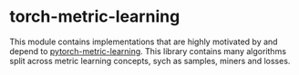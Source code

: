 # torch-metric-learning
This module contains implementations that are highly motivated by and depend to [pytorch-metric-learning](https://github.com/KevinMusgrave/pytorch-metric-learning). This library contains many algorithms split across metric learning concepts, sych as samples, miners and losses.